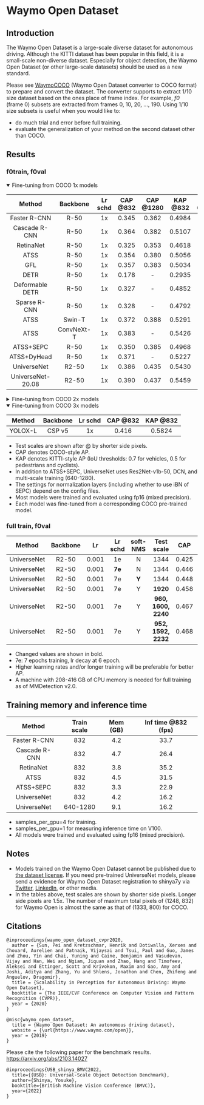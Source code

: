 # Waymo Open Dataset

## Introduction

<!-- [DATASET] -->

The Waymo Open Dataset is a large-scale diverse dataset for autonomous driving.
Although the KITTI dataset has been popular in this field, it is a small-scale non-diverse dataset.
Especially for object detection, the Waymo Open Dataset (or other large-scale datasets) should be used as a new standard.

Please see [WaymoCOCO](https://github.com/shinya7y/WaymoCOCO) (Waymo Open Dataset converter to COCO format) to prepare and convert the dataset.
The converter supports to extract 1/10 size dataset based on the ones place of frame index.
For example, *f0* (frame 0) subsets are extracted from frames 0, 10, 20, ..., 190.
Using 1/10 size subsets is useful when you would like to:

- do much trial and error before full training.
- evaluate the generalization of your method on the second dataset other than COCO.

## Results

### f0train, f0val

<details open>
<summary>Fine-tuning from COCO 1x models</summary>

|      Method       |  Backbone  | Lr schd | CAP @832 | CAP @1280 | KAP @832 | KAP @1280 |
| :---------------: | :--------: | :-----: | :------: | :-------: | :------: | :-------: |
|   Faster R-CNN    |    R-50    |   1x    |  0.345   |   0.362   |  0.4984  |  0.5265   |
|   Cascade R-CNN   |    R-50    |   1x    |  0.364   |   0.382   |  0.5107  |  0.5388   |
|     RetinaNet     |    R-50    |   1x    |  0.325   |   0.353   |  0.4618  |  0.5066   |
|       ATSS        |    R-50    |   1x    |  0.354   |   0.380   |  0.5056  |  0.5438   |
|        GFL        |    R-50    |   1x    |  0.357   |   0.383   |  0.5034  |  0.5423   |
|       DETR        |    R-50    |   1x    |  0.178   |     -     |  0.2935  |     -     |
|  Deformable DETR  |    R-50    |   1x    |  0.327   |     -     |  0.4852  |     -     |
|   Sparse R-CNN    |    R-50    |   1x    |  0.328   |     -     |  0.4792  |     -     |
|       ATSS        |   Swin-T   |   1x    |  0.372   |   0.388   |  0.5291  |  0.5549   |
|       ATSS        | ConvNeXt-T |   1x    |  0.383   |     -     |  0.5426  |     -     |
|     ATSS+SEPC     |    R-50    |   1x    |  0.350   |   0.385   |  0.4968  |  0.5494   |
|    ATSS+DyHead    |    R-50    |   1x    |  0.371   |     -     |  0.5227  |     -     |
|    UniverseNet    |   R2-50    |   1x    |  0.386   |   0.435   |  0.5430  |  0.6061   |
| UniverseNet-20.08 |   R2-50    |   1x    |  0.390   |   0.437   |  0.5459  |  0.6091   |

</details>

<details>
<summary>Fine-tuning from COCO 2x models</summary>

|      Method       | Backbone | Lr schd | CAP @832 | KAP @832 |
| :---------------: | :------: | :-----: | :------: | :------: |
|   Faster R-CNN    |   R-50   |   1x    |  0.347   |  0.4997  |
|     RetinaNet     |   R-50   |   1x    |  0.326   |  0.4630  |
|      YOLOX-L      |  CSP v5  |   1x    |  0.410   |  0.5756  |
|    UniverseNet    |  R2-50   |   1x    |  0.391   |  0.5475  |
|    UniverseNet    |  R2-50   |   2x    |  0.390   |  0.5505  |
| UniverseNet-20.08 |  R2-50   |   1x    |  0.397   |  0.5539  |

</details>

<details open>
<summary>Fine-tuning from COCO 3x models</summary>

| Method  | Backbone | Lr schd | CAP @832 | KAP @832 |
| :-----: | :------: | :-----: | :------: | :------: |
| YOLOX-L |  CSP v5  |   1x    |  0.416   |  0.5824  |

</details>

- Test scales are shown after @ by shorter side pixels.
- CAP denotes COCO-style AP.
- KAP denotes KITTI-style AP (IoU thresholds: 0.7 for vehicles, 0.5 for pedestrians and cyclists).
- In addition to ATSS+SEPC, UniverseNet uses Res2Net-v1b-50, DCN, and multi-scale training (640-1280).
- The settings for normalization layers (including whether to use iBN of SEPC) depend on the config files.
- Most models were trained and evaluated using fp16 (mixed precision).
- Each model was fine-tuned from a corresponding COCO pre-trained model.

### full train, f0val

|   Method    | Backbone |  Lr   | Lr schd | soft-NMS |     Test scale      |  CAP  |  KAP   |
| :---------: | :------: | :---: | :-----: | :------: | :-----------------: | :---: | :----: |
| UniverseNet |  R2-50   | 0.001 |   1e    |    N     |        1344         | 0.425 |   -    |
| UniverseNet |  R2-50   | 0.001 | **7e**  |    N     |        1344         | 0.446 | 0.6160 |
| UniverseNet |  R2-50   | 0.001 |   7e    |  **Y**   |        1344         | 0.448 | 0.6217 |
| UniverseNet |  R2-50   | 0.001 |   7e    |    Y     |      **1920**       | 0.458 | 0.6383 |
| UniverseNet |  R2-50   | 0.001 |   7e    |    Y     | **960, 1600, 2240** | 0.467 | 0.6502 |
| UniverseNet |  R2-50   | 0.001 |   7e    |    Y     | **952, 1592, 2232** | 0.468 | 0.6510 |

- Changed values are shown ​​in bold.
- 7e: 7 epochs training, lr decay at 6 epoch.
- Higher learning rates and/or longer training will be preferable for better AP.
- A machine with 208-416 GB of CPU memory is needed for full training as of MMDetection v2.0.

## Training memory and inference time

|    Method     | Train scale | Mem (GB) | Inf time @832 (fps) |
| :-----------: | :---------: | :------: | :-----------------: |
| Faster R-CNN  |     832     |   4.2    |        33.7         |
| Cascade R-CNN |     832     |   4.7    |        26.4         |
|   RetinaNet   |     832     |   3.8    |        35.2         |
|     ATSS      |     832     |   4.5    |        31.5         |
|   ATSS+SEPC   |     832     |   3.3    |        22.9         |
|  UniverseNet  |     832     |   4.2    |        16.2         |
|  UniverseNet  |  640-1280   |   9.1    |        16.2         |

- samples_per_gpu=4 for training.
- samples_per_gpu=1 for measuring inference time on V100.
- All models were trained and evaluated using fp16 (mixed precision).

## Notes

- Models trained on the Waymo Open Dataset cannot be published due to [the dataset license](https://waymo.com/open/terms/).
  If you need pre-trained UniverseNet models, please send a evidence for Waymo Open Dataset registration to shinya7y via [Twitter](https://twitter.com/shinya7y), [LinkedIn](https://www.linkedin.com/in/yosukeshinya), or other media.
- In the tables above, test scales are shown by shorter side pixels. Longer side pixels are 1.5x.
  The number of maximum total pixels of (1248, 832) for Waymo Open is almost the same as that of (1333, 800) for COCO.

## Citations

```
@inproceedings{waymo_open_dataset_cvpr2020,
  author = {Sun, Pei and Kretzschmar, Henrik and Dotiwalla, Xerxes and Chouard, Aurelien and Patnaik, Vijaysai and Tsui, Paul and Guo, James and Zhou, Yin and Chai, Yuning and Caine, Benjamin and Vasudevan, Vijay and Han, Wei and Ngiam, Jiquan and Zhao, Hang and Timofeev, Aleksei and Ettinger, Scott and Krivokon, Maxim and Gao, Amy and Joshi, Aditya and Zhang, Yu and Shlens, Jonathon and Chen, Zhifeng and Anguelov, Dragomir},
  title = {Scalability in Perception for Autonomous Driving: Waymo Open Dataset},
  booktitle = {The IEEE/CVF Conference on Computer Vision and Pattern Recognition (CVPR)},
  year = {2020}
}
```

```
@misc{waymo_open_dataset,
  title = {Waymo Open Dataset: An autonomous driving dataset},
  website = {\url{https://www.waymo.com/open}},
  year = {2019}
}
```

Please cite the following paper for the benchmark results.
https://arxiv.org/abs/2103.14027

```
@inproceedings{USB_shinya_BMVC2022,
  title={{USB}: Universal-Scale Object Detection Benchmark},
  author={Shinya, Yosuke},
  booktitle={British Machine Vision Conference (BMVC)},
  year={2022}
}
```
